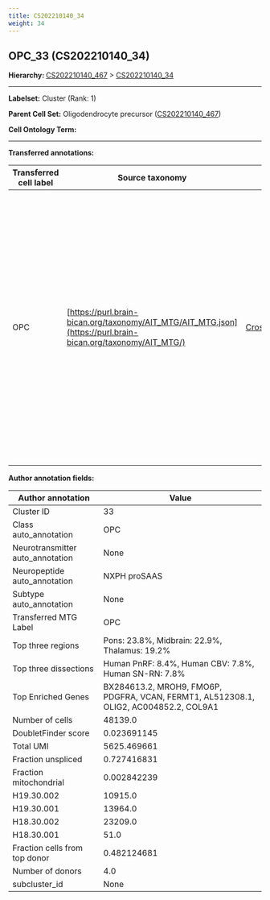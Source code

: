 ```yaml
---
title: CS202210140_34
weight: 34
---
```

## OPC_33 (CS202210140_34)
<b>Hierarchy: </b>
[CS202210140_467](../CS202210140_467) >
[CS202210140_34](../CS202210140_34)

---


**Labelset:** Cluster (Rank: 1)

**Parent Cell Set:** Oligodendrocyte precursor ([CS202210140_467](../CS202210140_467))



**Cell Ontology Term:** 

[MARKER GENES.]: #


---

[TRANSFERRED ANNOTATIONS.]: #


**Transferred annotations:**

| Transferred cell label | Source taxonomy | Source node accession | Algorithm name | Comment |
|------------------------|-----------------|-----------------------|----------------|---------|
|OPC|[https://purl.brain-bican.org/taxonomy/AIT_MTG/AIT_MTG.json](https://purl.brain-bican.org/taxonomy/AIT_MTG/)|[CrossArea_subclass:bdb83a819a](https://purl.brain-bican.org/taxonomy/AIT_MTG/CrossArea_subclass_bdb83a819a)||We performed PCA (50 components) on our full dataset, trained a random forest classifier (scikit-learn, class_ weight=‘balanced’, max_depth=50) on the MTG labels, and then predicted labels for all cells. We labeled each cluster with the mode of its constituent cells if two conditions were met: more than 0.8 of predicted labels matched the mode, and the mean probability of these pre- dictions was greater than 0.8.|

[AUTHOR ANNOTATION FIELDS.]: #


**Author annotation fields:**

| Author annotation | Value |
|-------------------|-------|
|Cluster ID|33|
|Class auto_annotation|OPC|
|Neurotransmitter auto_annotation|None|
|Neuropeptide auto_annotation|NXPH proSAAS|
|Subtype auto_annotation|None|
|Transferred MTG Label|OPC|
|Top three regions|Pons: 23.8%, Midbrain: 22.9%, Thalamus: 19.2%|
|Top three dissections|Human PnRF: 8.4%, Human CBV: 7.8%, Human SN-RN: 7.8%|
|Top Enriched Genes|BX284613.2, MROH9, FMO6P, PDGFRA, VCAN, FERMT1, AL512308.1, OLIG2, AC004852.2, COL9A1|
|Number of cells|48139.0|
|DoubletFinder score|0.023691145|
|Total UMI|5625.469661|
|Fraction unspliced|0.727416831|
|Fraction mitochondrial|0.002842239|
|H19.30.002|10915.0|
|H19.30.001|13964.0|
|H18.30.002|23209.0|
|H18.30.001|51.0|
|Fraction cells from top donor|0.482124681|
|Number of donors|4.0|
|subcluster_id|None|
